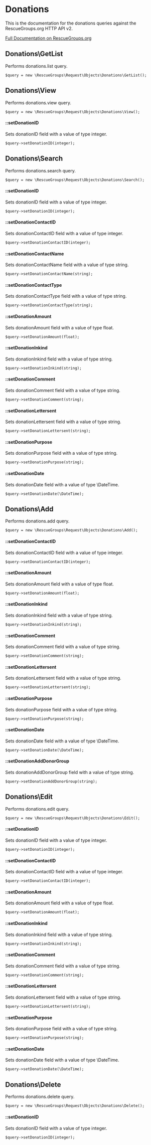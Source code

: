 # Donations

This is the documentation for the donations queries against the RescueGroups.org HTTP API v2.

[Full Documentation on RescueGroups.org](https://userguide.rescuegroups.org/display/APIDG/Object+definitions#Objectdefinitions-donations)

## Donations\GetList

Performs donations.list query.

    $query = new \RescueGroups\Request\Objects\Donations\GetList();



## Donations\View

Performs donations.view query.

    $query = new \RescueGroups\Request\Objects\Donations\View();

#### ::setDonationID

Sets donationID field with a value of type integer.

    $query->setDonationID(integer);



## Donations\Search

Performs donations.search query.

    $query = new \RescueGroups\Request\Objects\Donations\Search();

#### ::setDonationID

Sets donationID field with a value of type integer.

    $query->setDonationID(integer);

#### ::setDonationContactID

Sets donationContactID field with a value of type integer.

    $query->setDonationContactID(integer);

#### ::setDonationContactName

Sets donationContactName field with a value of type string.

    $query->setDonationContactName(string);

#### ::setDonationContactType

Sets donationContactType field with a value of type string.

    $query->setDonationContactType(string);

#### ::setDonationAmount

Sets donationAmount field with a value of type float.

    $query->setDonationAmount(float);

#### ::setDonationInkind

Sets donationInkind field with a value of type string.

    $query->setDonationInkind(string);

#### ::setDonationComment

Sets donationComment field with a value of type string.

    $query->setDonationComment(string);

#### ::setDonationLettersent

Sets donationLettersent field with a value of type string.

    $query->setDonationLettersent(string);

#### ::setDonationPurpose

Sets donationPurpose field with a value of type string.

    $query->setDonationPurpose(string);

#### ::setDonationDate

Sets donationDate field with a value of type \DateTime.

    $query->setDonationDate(\DateTime);



## Donations\Add

Performs donations.add query.

    $query = new \RescueGroups\Request\Objects\Donations\Add();

#### ::setDonationContactID

Sets donationContactID field with a value of type integer.

    $query->setDonationContactID(integer);

#### ::setDonationAmount

Sets donationAmount field with a value of type float.

    $query->setDonationAmount(float);

#### ::setDonationInkind

Sets donationInkind field with a value of type string.

    $query->setDonationInkind(string);

#### ::setDonationComment

Sets donationComment field with a value of type string.

    $query->setDonationComment(string);

#### ::setDonationLettersent

Sets donationLettersent field with a value of type string.

    $query->setDonationLettersent(string);

#### ::setDonationPurpose

Sets donationPurpose field with a value of type string.

    $query->setDonationPurpose(string);

#### ::setDonationDate

Sets donationDate field with a value of type \DateTime.

    $query->setDonationDate(\DateTime);

#### ::setDonationAddDonorGroup

Sets donationAddDonorGroup field with a value of type string.

    $query->setDonationAddDonorGroup(string);



## Donations\Edit

Performs donations.edit query.

    $query = new \RescueGroups\Request\Objects\Donations\Edit();

#### ::setDonationID

Sets donationID field with a value of type integer.

    $query->setDonationID(integer);

#### ::setDonationContactID

Sets donationContactID field with a value of type integer.

    $query->setDonationContactID(integer);

#### ::setDonationAmount

Sets donationAmount field with a value of type float.

    $query->setDonationAmount(float);

#### ::setDonationInkind

Sets donationInkind field with a value of type string.

    $query->setDonationInkind(string);

#### ::setDonationComment

Sets donationComment field with a value of type string.

    $query->setDonationComment(string);

#### ::setDonationLettersent

Sets donationLettersent field with a value of type string.

    $query->setDonationLettersent(string);

#### ::setDonationPurpose

Sets donationPurpose field with a value of type string.

    $query->setDonationPurpose(string);

#### ::setDonationDate

Sets donationDate field with a value of type \DateTime.

    $query->setDonationDate(\DateTime);



## Donations\Delete

Performs donations.delete query.

    $query = new \RescueGroups\Request\Objects\Donations\Delete();

#### ::setDonationID

Sets donationID field with a value of type integer.

    $query->setDonationID(integer);





